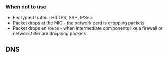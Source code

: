### When not to use

- Encrypted traffic : HTTPS, SSH, IPSec
- Packet drops at the NIC - the network card is dropping packets
- Packet drops en route - when intermediate components like a firewall or network filter are dropping packets

## DNS

```A client sends a DNS query to a DNS server typically asking for an IP address in exchange for a host name. The DNS server either responds directly with information it possesses or it asks other DNS servers on behalf of the clients (recursive queries).
``````